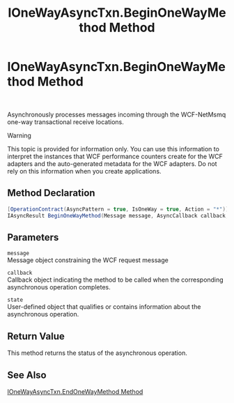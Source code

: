﻿---
title: IOneWayAsyncTxn.BeginOneWayMethod Method
TOCTitle: IOneWayAsyncTxn.BeginOneWayMethod Method
ms:assetid: 673efbb7-cada-494c-946a-fd9306f35ea4
ms:mtpsurl: https://msdn.microsoft.com/en-us/library/Bb743430(v=BTS.80)
ms:contentKeyID: 51528615
ms.date: 08/30/2017
mtps_version: v=BTS.80
---

# IOneWayAsyncTxn.BeginOneWayMethod Method

 

Asynchronously processes messages incoming through the WCF-NetMsmq one-way transactional receive locations.


> [!WARNING]
> <P>This topic is provided for information only. You can use this information to interpret the instances that WCF performance counters create for the WCF adapters and the auto-generated metadata for the WCF adapters. Do not rely on this information when you create applications.</P>



## Method Declaration

```C#
[OperationContract(AsyncPattern = true, IsOneWay = true, Action = "*")]  
IAsyncResult BeginOneWayMethod(Message message, AsyncCallback callback, object state);  
```

## Parameters

`message`  
Message object constraining the WCF request message

`callback`  
Callback object indicating the method to be called when the corresponding asynchronous operation completes.

`state`  
User-defined object that qualifies or contains information about the asynchronous operation.

## Return Value

This method returns the status of the asynchronous operation.

## See Also

[IOneWayAsyncTxn.EndOneWayMethod Method](ionewayasynctxn-endonewaymethod-method.md)

